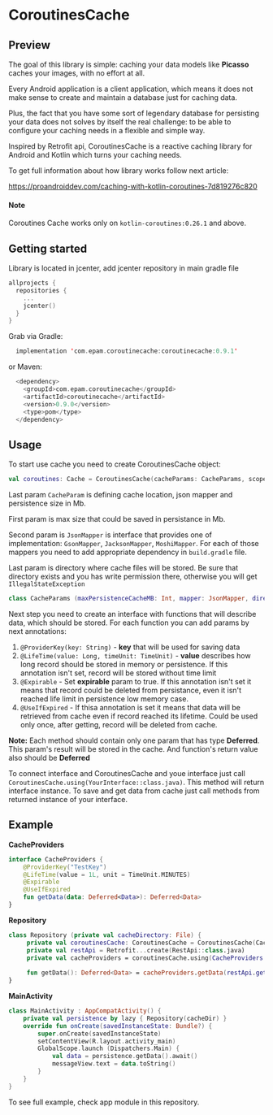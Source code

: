 # CoroutinesCache

## Preview
The goal of this library is simple: caching your data models like **Picasso** caches your images, with no effort at all.

Every Android application is a client application, which means it does not make sense to create and maintain a database just for caching data.

Plus, the fact that you have some sort of legendary database for persisting your data does not solves by itself the real challenge: to be able to configure your caching needs in a flexible and simple way.

Inspired by Retrofit api, CoroutinesCache is a reactive caching library for Android and Kotlin which turns your caching needs.

To get full information about how library works follow next article:

https://proandroiddev.com/caching-with-kotlin-coroutines-7d819276c820

#### Note

Coroutines Cache works only on `kotlin-coroutines:0.26.1` and above.

## Getting started

Library is located in jcenter, add jcenter repository in main gradle file

```kotlin
allprojects {
  repositories {
    ...
    jcenter()
  }
}
```

Grab via Gradle:

```kotlin
  implementation 'com.epam.coroutinecache:coroutinecache:0.9.1'
```
or Maven:

```kotlin
  <dependency>
    <groupId>com.epam.coroutinecache</groupId>
    <artifactId>coroutinecache</artifactId>
    <version>0.9.0</version>
    <type>pom</type>
  </dependency>
```



## Usage

To start use cache you need to create CoroutinesCache object: 

```kotlin
val coroutines: Cache = CoroutinesCache(cacheParams: CacheParams, scope: CoroutineScope)
```

Last param `CacheParam` is defining cache location, json mapper and persistence size in Mb.

First param is max size that could be saved in persistance in Mb.

Second param is `JsonMapper` is interface that provides one of implementation: `GsonMapper`, `JacksonMapper`, `MoshiMapper`. For each of those mappers you need to add appropriate dependency in `build.gradle` file.

Last param is directory where cache files will be stored. Be sure that directory exists and you has write permission there, otherwise you will get `IllegalStateException`

```kotlin
class CacheParams (maxPersistenceCacheMB: Int, mapper: JsonMapper, directory: File)
```

Next step you need to create an interface with functions that will describe data, which should be stored. For each function you can add params by next annotations:

1. `@ProviderKey(key: String)` - **key** that will be used for saving data
2. `@LifeTime(value: Long, timeUnit: TimeUnit)` - **value** describes how long record should be stored in memory or persistence. If this annotation isn't set, record will be stored without time limit
3. `@Expirable` - Set **expirable** param to true. If this annotation isn't set it means that record could be deleted from persistance, even it isn't reached life limit in persistence low memory case.
4. `@UseIfExpired` - If thisa annotation is set it means that data will be retrieved from cache even if record reached its lifetime. Could be used only once, after getting, record will be deleted from cache.

**Note:** Each method should contain only one param that has type **Deferred<T>**. This param's result will be stored in the cache. And function's return value also should be **Deferred<T>**

To connect interface and CoroutinesCache and youe interface just call `CoroutinesCache.using(YourInterface::class.java)`. This method will return interface instance. To save and get data from cache just call methods from returned instance of your interface.
## Example 

**CacheProviders**
```kotlin
interface CacheProviders {
    @ProviderKey("TestKey")
    @LifeTime(value = 1L, unit = TimeUnit.MINUTES)
    @Expirable
    @UseIfExpired
    fun getData(data: Deferred<Data>): Deferred<Data>
}
```

**Repository**
```kotlin
class Repository (private val cacheDirectory: File) {
     private val coroutinesCache: CoroutinesCache = CoroutinesCache(CacheParams(10, GsonMapper(), cacheDirectory))
     private val restApi = Retrofit...create(RestApi::class.java)
     private val cacheProviders = coroutinesCache.using(CacheProviders::class.java)
     
     fun getData(): Deferred<Data> = cacheProviders.getData(restApi.getData())
}
```
**MainActivity**
```kotlin
class MainActivity : AppCompatActivity() {
    private val persistence by lazy { Repository(cacheDir) }
    override fun onCreate(savedInstanceState: Bundle?) {
        super.onCreate(savedInstanceState)
        setContentView(R.layout.activity_main)
        GlobalScope.launch (Dispatchers.Main) {
            val data = persistence.getData().await()
            messageView.text = data.toString()
        }
    }
}
````

To see full example, check app module in this repository. 
